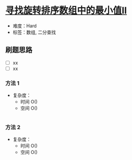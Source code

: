 # [寻找旋转排序数组中的最小值II](https://leetcode-cn.com/problems/find-minimum-in-rotated-sorted-array-ii/)

- 难度：Hard
- 标签：数组, 二分查找

## 刷题思路

- [ ] xx
- [ ] xx

### 方法 1

- 复杂度：
    - 时间 O()
    - 空间 O()

``` js

```

### 方法 2

- 复杂度：
    - 时间 O()
    - 空间 O()

``` js

```
